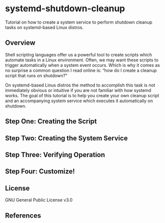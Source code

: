 # **systemd-shutdown-cleanup**

Tutorial on how to create a system service to perform shutdown cleanup tasks
on systemd-based Linux distros.

## Overview

Shell scripting languages offer us a powerful tool to create scripts which
automate tasks in a Linux environment. Often, we may want these scripts to
trigger automatically when a system event occurs. Which is why it comes as no
surprise a common question I read online is: “how do I create a cleanup script
that runs on shutdown?”

On systemd-based Linus distros the method to accomplish this task is not
immediately obvious or intuitive if you are not familiar with how systemd
works. The goal of this tutorial is to help you create your own cleanup script
and an accompanying system service which executes it automatically on shutdown.

## Step One: Creating the Script



## Step Two: Creating the System Service



## Step Three: Verifying Operation



## Step Four: Customize!



## License

GNU General Public License v3.0

## References



